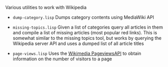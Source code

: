 Various utilities to work with Wikipedia

* `dump-category.lisp` Dumps category contents using MediaWiki API

* `missing-topics.lisp` Given a list of categories query all articles
  in them and compile a list of missing articles (most popular red
  links). This is somewhat similar to the missing topics tool, but
  works by querying the Wikipedia server API and uses a dumped list
  of all article titles

* `page-views.lisp` Uses the [Wikimedia
  PageviewsAPI](https://wikitech.wikimedia.org/wiki/Analytics/PageviewAPI)
  to obtain information on the number of visitors to a page
